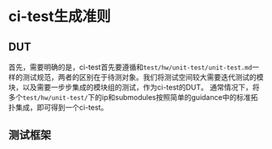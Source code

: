 # ci-test生成准则

## DUT

首先，需要明确的是，ci-test首先要遵循和`test/hw/unit-test/unit-test.md`一样的测试规范，两者的区别在于待测对象。我们将测试空间较大需要迭代测试的模块，以及需要一步步集成的模块组的测试，作为ci-test的DUT。
通常情况下，将多个`test/hw/unit-test/`下的ip和submodules按照简单的guidance中的标准拓扑集成，即可得到一个ci-test。

## 测试框架



